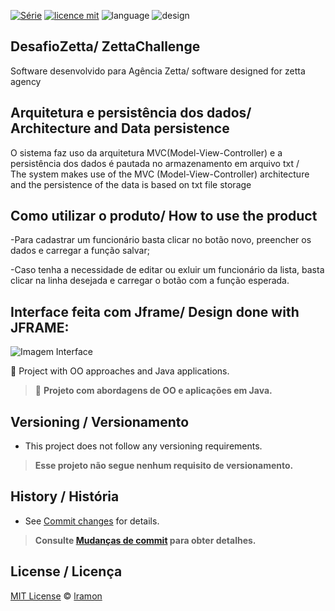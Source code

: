 

[![Série](https://img.shields.io/badge/lramon2001-DesafioZetta-red)](https://github.com/lramon2001/DesafioZetta)
[![licence mit](https://img.shields.io/badge/licence-MIT-blue.svg)](https://github.com/lramon2001/DesafioZetta/blob/main/LICENSE)
![language](https://img.shields.io/badge/java-only-blue)
![design](https://img.shields.io/badge/jframe-blue)

## DesafioZetta/ ZettaChallenge
Software desenvolvido para Agência Zetta/ software designed for zetta agency
## Arquitetura e persistência dos dados/ Architecture and Data persistence
O sistema faz uso da arquitetura MVC(Model-View-Controller) e a persistência dos dados é pautada no armazenamento em arquivo txt /   
The system makes use of the MVC (Model-View-Controller) architecture and the persistence of the data is based on txt file storage
## Como utilizar o produto/ How to use the product
-Para cadastrar um funcionário basta clicar no botão novo, preencher os dados e carregar a função salvar;

-Caso tenha a necessidade de editar ou exluir um funcionário da lista, basta clicar na linha desejada e carregar o botão com a função esperada.

## Interface feita com Jframe/ Design done with JFRAME:
![Imagem Interface](https://github.com/lramon2001/DesafioZetta/blob/master/Interface.png)




:rocket: Project with OO approaches and Java applications. 

> :rocket: **Projeto com abordagens de OO e aplicações em Java.**


## Versioning / Versionamento
- This project does not follow any versioning requirements.

> **Esse projeto não segue nenhum requisito de versionamento.**

## History / História
- See [Commit changes](https://github.com/lramon2001/DesafioZetta/commits/main) for details.

> **Consulte [Mudanças de commit](https://github.com/lramon2001/DesafioZetta/commits/main) para obter detalhes.**

## License / Licença
[MIT License](https://github.com/Maiconrq/INMTE/blob/main/LICENSE) © [lramon](https://github.com/lramon2001)

